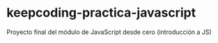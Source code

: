 # keepcoding-practica-javascript
Proyecto final del módulo de JavaScript desde cero (introducción a JS)
